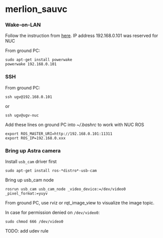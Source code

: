 # merlion_sauvc
### Wake-on-LAN
Follow the instruction from [here](http://kodi.wiki/view/HOW-TO:Set_up_Wake-on-LAN_for_Ubuntu).
IP address 192.168.0.101 was reserved for NUC

From ground PC:
```
sudo apt-get install powerwake
powerwake 192.168.0.101
```

### SSH
From ground PC:
```
ssh ugv@192.168.0.101
```
or
```
ssh ugv@ugv-nuc
```

Add these lines on ground PC into *~/.bashrc* to work with NUC ROS
```
export ROS_MASTER_URI=http://192.168.0.101:11311
export ROS_IP=192.168.0.xxx
```

### Bring up Astra camera
Install `usb_cam` driver first
```
sudo apt-get install ros-*distro*-usb-cam
```
Bring up usb_cam node
```
rosrun usb_cam usb_cam_node _video_device:=/dev/video0 _pixel_format:=yuyv
```
From ground PC, use rviz or rqt_image_view to visualize the image topic.

In case for permission denied on `/dev/video0`:
```
sudo chmod 666 /dev/video0
```
TODO: add udev rule